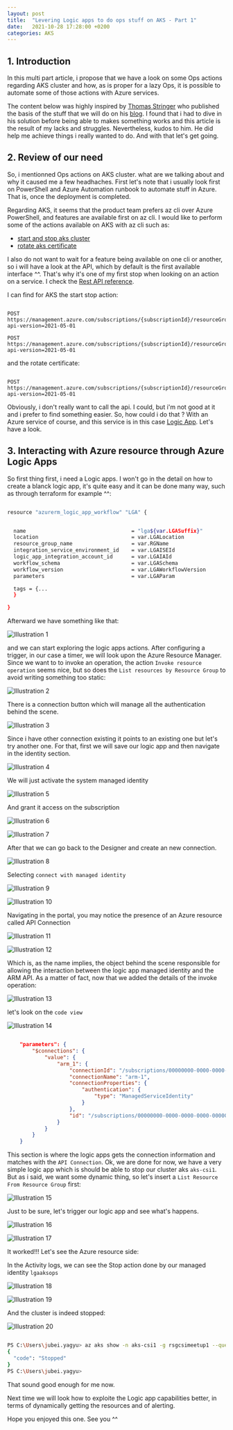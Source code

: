 ```yaml
---
layout: post
title:  "Levering Logic apps to do ops stuff on AKS - Part 1"
date:   2021-10-28 17:28:00 +0200
categories: AKS
---
```


## 1. Introduction  

In this multi part article, i propose that we have a look on some Ops actions regarding AKS cluster and how, as is proper for a lazy Ops, it is possible to automate some of those actions with Azure services.

The content below was highly inspired by [Thomas Stringer](https://www.linkedin.com/in/trstringer/) who published the basis of the stuff that we will do on his [blog](https://trstringer.com/schedule-aks-start-stop-automatically).
I found that i had to dive in his solution before being able to makes something works and this article is the result of my lacks and struggles.
Nevertheless, kudos to him. He did help me achieve things i really wanted to do.
And with that let's get going.  

## 2. Review of our need  

So, i mentionned Ops actions on AKS cluster. what are we talking about and why it caused me a few headhaches.
First let's note that i usually look first on PowerShell and Azure Automation runbook to automate stuff in Azure.
That is, once the deployment is completed.

Regarding AKS, it seems that the product team prefers az cli over Azure PowerShell, and features are available first on az cli.
I would like to perform some of the actions available on AKS with az cli such as:

- [start and stop aks cluster](https://docs.microsoft.com/en-us/azure/aks/start-stop-cluster?tabs=azure-cli)
- [rotate aks certificate](https://docs.microsoft.com/en-us/azure/aks/certificate-rotation)

I also do not want to wait for a feature being available on one cli or another, so i will have a look at the API, which by default is the first available interface ^^.
That's why it's one of my first stop when looking on an action on a service. I check the [Rest API reference](https://docs.microsoft.com/en-us/rest/api/azure/).

I can find for AKS the start stop action:  

```http

POST https://management.azure.com/subscriptions/{subscriptionId}/resourceGroups/{resourceGroupName}/providers/Microsoft.ContainerService/managedClusters/{resourceName}/start?api-version=2021-05-01

POST https://management.azure.com/subscriptions/{subscriptionId}/resourceGroups/{resourceGroupName}/providers/Microsoft.ContainerService/managedClusters/{resourceName}/stop?api-version=2021-05-01

```
  
and the rotate certificate:  

```http

POST https://management.azure.com/subscriptions/{subscriptionId}/resourceGroups/{resourceGroupName}/providers/Microsoft.ContainerService/managedClusters/{resourceName}/rotateClusterCertificates?api-version=2021-05-01

```
  
Obviously, i don't really want to call the api. I could, but i'm not good at it and i prefer to find something easier.
So, how could i do that ?
With an Azure service of course, and this service is in this case [Logic App](https://docs.microsoft.com/en-us/azure/logic-apps/). Let's have a look.  

## 3. Interacting with Azure resource through Azure Logic Apps  

So first thing first, i need a Logic apps.
I won't go in the detail on how to create a blanck logic app, it's quite easy and it can be done many way, such as through terraform for example ^^:  

```bash

resource "azurerm_logic_app_workflow" "LGA" {


  name                                  = "lga${var.LGASuffix}"
  location                              = var.LGALocation
  resource_group_name                   = var.RGName
  integration_service_environment_id    = var.LGAISEId
  logic_app_integration_account_id      = var.LGAIAId
  workflow_schema                       = var.LGASchema
  workflow_version                      = var.LGAWorkflowVersion
  parameters                            = var.LGAParam

  tags = {...
  } 

}

```
  
Afterward we have something like that:  

![Illustration 1](/assets/aksops01.png)
  
and we can start exploring the logic apps actions.
After configuring a trigger, in our case a timer, we will look upon the Azure Resource Manager.
Since we want to to invoke an operation, the action `Invoke resource operation` seems nice, but so does the `List resources by Resource Group` to avoid writing something too static:  

![Illustration 2](/assets/aksops02.png)
  
There is a connection button which will manage all the authentication behind the scene.  

![Illustration 3](/assets/aksops03.png)
  
Since i have other connection existing it points to an existing one but let's try another one.
For that, first we will save our logic app and then navigate in the identity section.  
  
![Illustration 4](/assets/aksops04.png)
  
We will just activate the system managed identity  

![Illustration 5](/assets/aksops05.png)
  
And grant it access on the subscription  
  
![Illustration 6](/assets/aksops06.png)
  
![Illustration 7](/assets/aksops07.png)
  
After that we can go back to the Designer and create an new connection.  

![Illustration 8](/assets/aksops08.png)
  
Selecting `connect with managed identity`  

![Illustration 9](/assets/aksops09.png)
  
![Illustration 10](/assets/aksops10.png)
  
Navigating in the portal, you may notice the presence of an Azure resource called API Connection  

![Illustration 11](/assets/aksops11.png)
  
![Illustration 12](/assets/aksops12.png)
  
Which is, as the name implies, the object behind the scene responsible for allowing the interaction between the logic app managed identity and the ARM API.
As a matter of fact, now that we added the details of the invoke operation:  

![Illustration 13](/assets/aksops13.png)
  
let's look on the `code view`  

![Illustration 14](/assets/aksops14.png)
  
```json

    "parameters": {
        "$connections": {
            "value": {
                "arm_1": {
                    "connectionId": "/subscriptions/00000000-0000-0000-0000-000000000000/resourceGroups/rg-tra-cpt-AzAuto/providers/Microsoft.Web/connections/arm-1",
                    "connectionName": "arm-1",
                    "connectionProperties": {
                        "authentication": {
                            "type": "ManagedServiceIdentity"
                        }
                    },
                    "id": "/subscriptions/00000000-0000-0000-0000-000000000000/providers/Microsoft.Web/locations/westeurope/managedApis/arm"
                }
            }
        }
    }

```
  
This section is where the logic apps gets the connection information and matches with the `API Connection`.
Ok, we are done for now, we have a very simple logic app which is should be able to stop our cluster aks `aks-csi1`.
But as i said, we want some dynamic thing, so let's insert a `List Resource From Resource Group` first:  

![Illustration 15](/assets/aksops15.png)
  
Just to be sure, let's trigger our logic app and see what's happens.  

![Illustration 16](/assets/aksops16.png)
  
![Illustration 17](/assets/aksops17.png)
  
It worked!!!
Let's see the Azure resource side:

In the Activity logs, we can see the Stop action done by our managed identity `lgaaksops`  

![Illustration 18](/assets/aksops18.png)
  
![Illustration 19](/assets/aksops19.png)
  
And the cluster is indeed stopped:  

![Illustration 20](/assets/aksops20.png)
  
```bash

PS C:\Users\jubei.yagyu> az aks show -n aks-csi1 -g rsgcsimeetup1 --query powerState
{
  "code": "Stopped"
}
PS C:\Users\jubei.yagyu>

```

That sound good enough for me now.

Next time we will look how to exploite the Logic app capabilities better, in terms of dynamically getting the resources and of alerting.

Hope you enjoyed this one.
See you ^^
